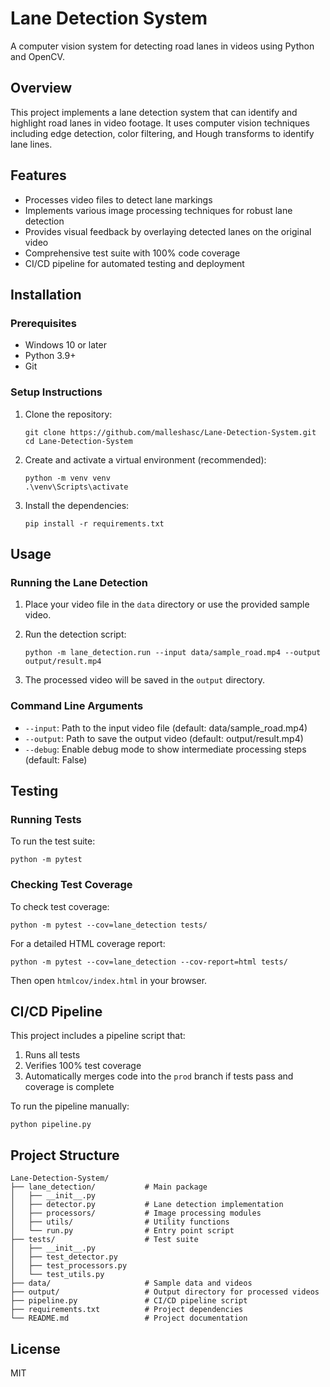 # Lane Detection System

A computer vision system for detecting road lanes in videos using Python and OpenCV.

## Overview

This project implements a lane detection system that can identify and highlight road lanes in video footage. It uses computer vision techniques including edge detection, color filtering, and Hough transforms to identify lane lines.

## Features

- Processes video files to detect lane markings
- Implements various image processing techniques for robust lane detection
- Provides visual feedback by overlaying detected lanes on the original video
- Comprehensive test suite with 100% code coverage
- CI/CD pipeline for automated testing and deployment

## Installation

### Prerequisites

- Windows 10 or later
- Python 3.9+
- Git

### Setup Instructions

1. Clone the repository:
   ```
   git clone https://github.com/malleshasc/Lane-Detection-System.git
   cd Lane-Detection-System
   ```

2. Create and activate a virtual environment (recommended):
   ```
   python -m venv venv
   .\venv\Scripts\activate
   ```

3. Install the dependencies:
   ```
   pip install -r requirements.txt
   ```

## Usage

### Running the Lane Detection

1. Place your video file in the `data` directory or use the provided sample video.

2. Run the detection script:
   ```
   python -m lane_detection.run --input data/sample_road.mp4 --output output/result.mp4
   ```

3. The processed video will be saved in the `output` directory.

### Command Line Arguments

- `--input`: Path to the input video file (default: data/sample_road.mp4)
- `--output`: Path to save the output video (default: output/result.mp4)
- `--debug`: Enable debug mode to show intermediate processing steps (default: False)

## Testing

### Running Tests

To run the test suite:

```
python -m pytest
```

### Checking Test Coverage

To check test coverage:

```
python -m pytest --cov=lane_detection tests/
```

For a detailed HTML coverage report:

```
python -m pytest --cov=lane_detection --cov-report=html tests/
```

Then open `htmlcov/index.html` in your browser.

## CI/CD Pipeline

This project includes a pipeline script that:
1. Runs all tests
2. Verifies 100% test coverage
3. Automatically merges code into the `prod` branch if tests pass and coverage is complete

To run the pipeline manually:

```
python pipeline.py
```

## Project Structure

```
Lane-Detection-System/
├── lane_detection/           # Main package
│   ├── __init__.py
│   ├── detector.py           # Lane detection implementation
│   ├── processors/           # Image processing modules
│   ├── utils/                # Utility functions
│   └── run.py                # Entry point script
├── tests/                    # Test suite
│   ├── __init__.py
│   ├── test_detector.py
│   ├── test_processors.py
│   └── test_utils.py
├── data/                     # Sample data and videos
├── output/                   # Output directory for processed videos
├── pipeline.py               # CI/CD pipeline script
├── requirements.txt          # Project dependencies
└── README.md                 # Project documentation
```

## License

MIT
